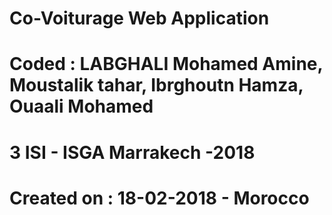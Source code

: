 # Co-Voiturage Web Application
# Coded : LABGHALI Mohamed Amine, Moustalik tahar, Ibrghoutn Hamza, Ouaali Mohamed
# 3 ISI - ISGA Marrakech -2018
# Created on : 18-02-2018 - Morocco
